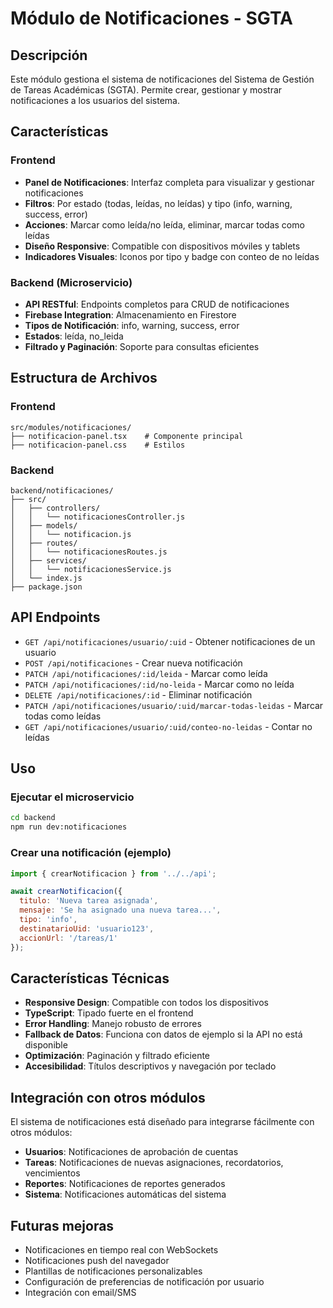 # Módulo de Notificaciones - SGTA

## Descripción
Este módulo gestiona el sistema de notificaciones del Sistema de Gestión de Tareas Académicas (SGTA). Permite crear, gestionar y mostrar notificaciones a los usuarios del sistema.

## Características

### Frontend
- **Panel de Notificaciones**: Interfaz completa para visualizar y gestionar notificaciones
- **Filtros**: Por estado (todas, leídas, no leídas) y tipo (info, warning, success, error)
- **Acciones**: Marcar como leída/no leída, eliminar, marcar todas como leídas
- **Diseño Responsive**: Compatible con dispositivos móviles y tablets
- **Indicadores Visuales**: Iconos por tipo y badge con conteo de no leídas

### Backend (Microservicio)
- **API RESTful**: Endpoints completos para CRUD de notificaciones
- **Firebase Integration**: Almacenamiento en Firestore
- **Tipos de Notificación**: info, warning, success, error
- **Estados**: leída, no_leida
- **Filtrado y Paginación**: Soporte para consultas eficientes

## Estructura de Archivos

### Frontend
```
src/modules/notificaciones/
├── notificacion-panel.tsx    # Componente principal
├── notificacion-panel.css    # Estilos
```

### Backend
```
backend/notificaciones/
├── src/
│   ├── controllers/
│   │   └── notificacionesController.js
│   ├── models/
│   │   └── notificacion.js
│   ├── routes/
│   │   └── notificacionesRoutes.js
│   ├── services/
│   │   └── notificacionesService.js
│   └── index.js
├── package.json
```

## API Endpoints

- `GET /api/notificaciones/usuario/:uid` - Obtener notificaciones de un usuario
- `POST /api/notificaciones` - Crear nueva notificación
- `PATCH /api/notificaciones/:id/leida` - Marcar como leída
- `PATCH /api/notificaciones/:id/no-leida` - Marcar como no leída
- `DELETE /api/notificaciones/:id` - Eliminar notificación
- `PATCH /api/notificaciones/usuario/:uid/marcar-todas-leidas` - Marcar todas como leídas
- `GET /api/notificaciones/usuario/:uid/conteo-no-leidas` - Contar no leídas

## Uso

### Ejecutar el microservicio
```bash
cd backend
npm run dev:notificaciones
```

### Crear una notificación (ejemplo)
```javascript
import { crearNotificacion } from '../../api';

await crearNotificacion({
  titulo: 'Nueva tarea asignada',
  mensaje: 'Se ha asignado una nueva tarea...',
  tipo: 'info',
  destinatarioUid: 'usuario123',
  accionUrl: '/tareas/1'
});
```

## Características Técnicas

- **Responsive Design**: Compatible con todos los dispositivos
- **TypeScript**: Tipado fuerte en el frontend
- **Error Handling**: Manejo robusto de errores
- **Fallback de Datos**: Funciona con datos de ejemplo si la API no está disponible
- **Optimización**: Paginación y filtrado eficiente
- **Accesibilidad**: Títulos descriptivos y navegación por teclado

## Integración con otros módulos

El sistema de notificaciones está diseñado para integrarse fácilmente con otros módulos:

- **Usuarios**: Notificaciones de aprobación de cuentas
- **Tareas**: Notificaciones de nuevas asignaciones, recordatorios, vencimientos
- **Reportes**: Notificaciones de reportes generados
- **Sistema**: Notificaciones automáticas del sistema

## Futuras mejoras

- Notificaciones en tiempo real con WebSockets
- Notificaciones push del navegador
- Plantillas de notificaciones personalizables
- Configuración de preferencias de notificación por usuario
- Integración con email/SMS
